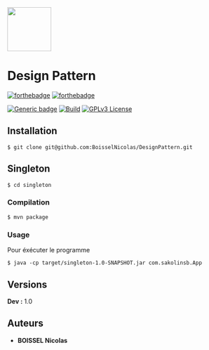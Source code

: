 <img src="https://logos-marques.com/wp-content/uploads/2021/03/Java-Logo.png" width="100px">

# Design Pattern

[![forthebadge](https://forthebadge.com/images/badges/built-with-love.svg)]()
[![forthebadge](https://forthebadge.com/images/badges/made-with-java.svg)](https://forthebadge.com)

[![Generic badge](https://img.shields.io/badge/For-Training-<green>.svg)](https://shields.io/)
[![Build](https://travis-ci.com/BoisselNicolas/Rils-deploy.svg?token=4kAo6qsZ5hqAksyhZUQD&branch=main)]()
[![GPLv3 License](https://img.shields.io/badge/License-GPL%20v3-yellow.svg)]()


## Installation

```
$ git clone git@github.com:BoisselNicolas/DesignPattern.git
```

## Singleton 

```
$ cd singleton
```

### Compilation

```
$ mvn package
```


### Usage 

Pour éxécuter le programme

```
$ java -cp target/singleton-1.0-SNAPSHOT.jar com.sakolinsb.App
```

## Versions

**Dev :** 1.0


## Auteurs

* **BOISSEL Nicolas** 

